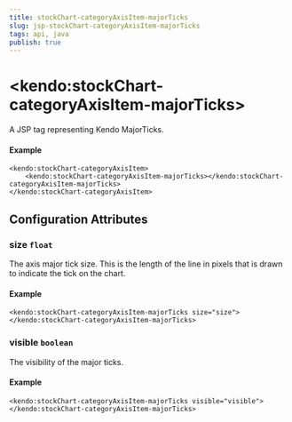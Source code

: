 ```yaml
---
title: stockChart-categoryAxisItem-majorTicks
slug: jsp-stockChart-categoryAxisItem-majorTicks
tags: api, java
publish: true
---
```


# \<kendo:stockChart-categoryAxisItem-majorTicks\>
A JSP tag representing Kendo MajorTicks.

#### Example
    <kendo:stockChart-categoryAxisItem>
        <kendo:stockChart-categoryAxisItem-majorTicks></kendo:stockChart-categoryAxisItem-majorTicks>
    </kendo:stockChart-categoryAxisItem>


## Configuration Attributes


### size `float`

The axis major tick size. This is the length of the line in pixels that is drawn to indicate the tick
on the chart.

#### Example
    <kendo:stockChart-categoryAxisItem-majorTicks size="size">
    </kendo:stockChart-categoryAxisItem-majorTicks>



### visible `boolean`

The visibility of the major ticks.

#### Example
    <kendo:stockChart-categoryAxisItem-majorTicks visible="visible">
    </kendo:stockChart-categoryAxisItem-majorTicks>


